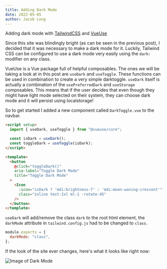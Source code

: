 ```yaml
---
title: Adding Dark Mode
date: 2022-05-05
author: Jacob Long
---
```


Adding dark mode with [TailwindCSS](https://tailwindcss.com/) and [VueUse](https://vueuse.org/)

<!-- more -->

Since this site was blindingly bright (as can be seen in the previous post), I decided that it was necessary to make a dark mode for it. Luckily, Tailwind CSS can be configured to use a dark mode very easily using the `dark:` modifier on any class.

VueUse is a Vue package full of helpful composables. The ones we will be taking a look at in this post are `useDark` and `useToggle`. These functions can be used in combination to create a very simple darktoggle. `useDark` itself is actually a combination of the `usePreferredDark` and `useStorage` composables. This means that if the user decides that even though they might have light mode selected on their system, they can choose dark mode and it will persist using localstorage!

So to get started I added a new component called `DarkToggle.vue` to the navbar.

```html
<script setup>
  import { useDark, useToggle } from "@vueuse/core";

  const isDark = useDark();
  const toggleDark = useToggle(isDark);
</script>

<template>
  <button
    @click="toggleDark()"
    aria-label="Toggle Dark Mode"
    title="Toggle Dark Mode"
  >
    <Icon
      :icon="isDark ? 'mdi:brightness-7' : 'mdi:moon-waning-crescent'"
      class="inline text-2xl ml-1 -rotate-45"
    />
  </button>
</template>
```

`useDark` will add/remove the class `dark` to the root html element, the `darkMode` attribute in `tailwind.config.js` had to be changed to `class`.

```js
module.exports = {
  darkMode: "class",
};
```

If the look of the site ever changes, here's what it looks like right now:

![Image of Dark Mode](/dark-mode.png)
